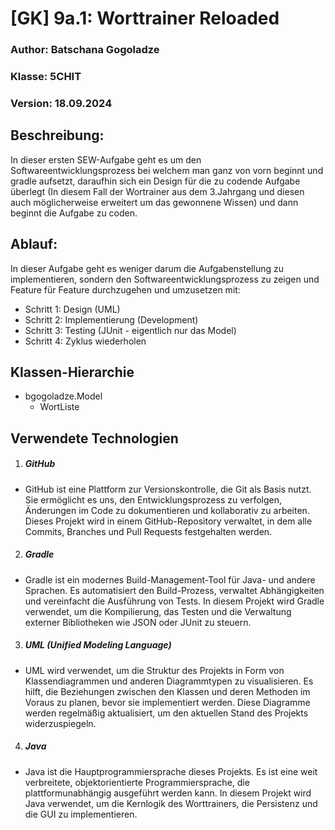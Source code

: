 # [GK] 9a.1: Worttrainer Reloaded

### Author: Batschana Gogoladze
### Klasse: 5CHIT
### Version: 18.09.2024

## Beschreibung:
In dieser ersten SEW-Aufgabe geht es um den Softwareentwicklungsprozess bei welchem man ganz von vorn beginnt und gradle 
aufsetzt, daraufhin sich ein Design für die zu codende Aufgabe überlegt (In diesem Fall der Wortrainer aus dem 3.Jahrgang 
und diesen auch möglicherweise erweitert um das gewonnene Wissen) und dann beginnt die Aufgabe zu coden.

## Ablauf:
In dieser Aufgabe geht es weniger darum die Aufgabenstellung zu implementieren, sondern den Softwareentwicklungsprozess
zu zeigen und Feature für Feature durchzugehen und umzusetzen mit:
+ Schritt 1: Design (UML)
+ Schritt 2: Implementierung (Development)
+ Schritt 3: Testing (JUnit - eigentlich nur das Model)
+ Schritt 4: Zyklus wiederholen

## Klassen-Hierarchie
+ bgogoladze.Model
  + WortListe

## Verwendete Technologien
1. ##### GitHub
+ GitHub ist eine Plattform zur Versionskontrolle, die Git als Basis nutzt. Sie ermöglicht es uns, den Entwicklungsprozess zu verfolgen, Änderungen im Code zu dokumentieren und kollaborativ zu arbeiten. Dieses Projekt wird in einem GitHub-Repository verwaltet, in dem alle Commits, Branches und Pull Requests festgehalten werden.

2. ##### Gradle
+ Gradle ist ein modernes Build-Management-Tool für Java- und andere Sprachen. Es automatisiert den Build-Prozess, verwaltet Abhängigkeiten und vereinfacht die Ausführung von Tests. In diesem Projekt wird Gradle verwendet, um die Kompilierung, das Testen und die Verwaltung externer Bibliotheken wie JSON oder JUnit zu steuern.

3. ##### UML (Unified Modeling Language)
+ UML wird verwendet, um die Struktur des Projekts in Form von Klassendiagrammen und anderen Diagrammtypen zu visualisieren. Es hilft, die Beziehungen zwischen den Klassen und deren Methoden im Voraus zu planen, bevor sie implementiert werden. Diese Diagramme werden regelmäßig aktualisiert, um den aktuellen Stand des Projekts widerzuspiegeln.

4. ##### Java
+ Java ist die Hauptprogrammiersprache dieses Projekts. Es ist eine weit verbreitete, objektorientierte Programmiersprache, die plattformunabhängig ausgeführt werden kann. In diesem Projekt wird Java verwendet, um die Kernlogik des Worttrainers, die Persistenz und die GUI zu implementieren.
